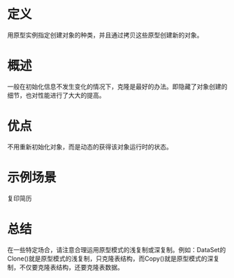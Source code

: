 ﻿# 定义
  用原型实例指定创建对象的种类，并且通过拷贝这些原型创建新的对象。
# 概述
  一般在初始化信息不发生变化的情况下，克隆是最好的办法。即隐藏了对象创建的细节，也对性能进行了大大的提高。
# 优点
  不用重新初始化对象，而是动态的获得该对象运行时的状态。
# 示例场景
  复印简历
# 总结
  在一些特定场合，请注意合理运用原型模式的浅复制或深复制。例如：DataSet的Clone()就是原型模式的浅复制，只克隆表结构，而Copy()就是原型模式的深复制，不仅要克隆表结构，还要克隆表数据。
